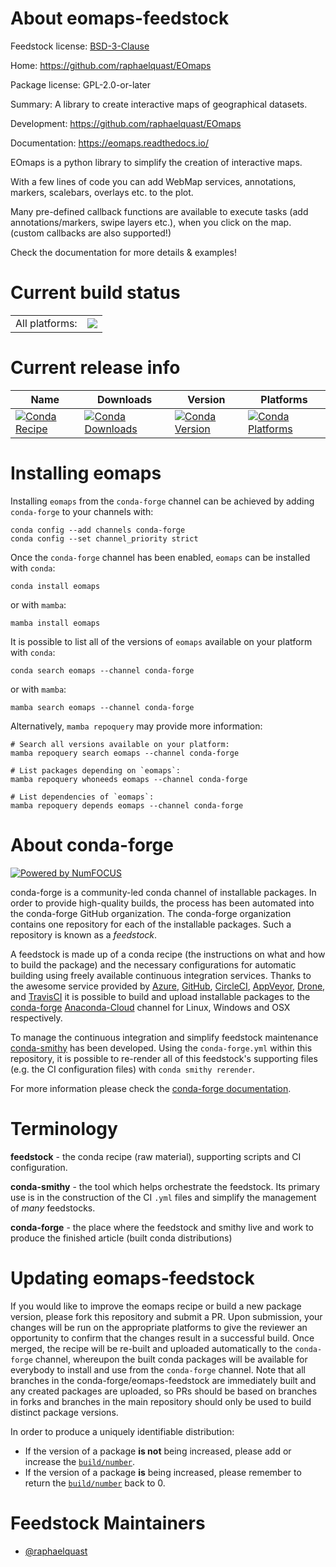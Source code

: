 About eomaps-feedstock
======================

Feedstock license: [BSD-3-Clause](https://github.com/conda-forge/eomaps-feedstock/blob/main/LICENSE.txt)

Home: https://github.com/raphaelquast/EOmaps

Package license: GPL-2.0-or-later

Summary: A library to create interactive maps of geographical datasets.

Development: https://github.com/raphaelquast/EOmaps

Documentation: https://eomaps.readthedocs.io/

EOmaps is a python library to simplify the creation of interactive maps.

With a few lines of code you can add WebMap services, annotations, markers,
scalebars, overlays etc. to the plot.

Many pre-defined callback functions are available to execute tasks
(add annotations/markers, swipe layers etc.), when you click on the map.
(custom callbacks are also supported!)

Check the documentation for more details & examples!


Current build status
====================


<table><tr><td>All platforms:</td>
    <td>
      <a href="https://dev.azure.com/conda-forge/feedstock-builds/_build/latest?definitionId=14778&branchName=main">
        <img src="https://dev.azure.com/conda-forge/feedstock-builds/_apis/build/status/eomaps-feedstock?branchName=main">
      </a>
    </td>
  </tr>
</table>

Current release info
====================

| Name | Downloads | Version | Platforms |
| --- | --- | --- | --- |
| [![Conda Recipe](https://img.shields.io/badge/recipe-eomaps-green.svg)](https://anaconda.org/conda-forge/eomaps) | [![Conda Downloads](https://img.shields.io/conda/dn/conda-forge/eomaps.svg)](https://anaconda.org/conda-forge/eomaps) | [![Conda Version](https://img.shields.io/conda/vn/conda-forge/eomaps.svg)](https://anaconda.org/conda-forge/eomaps) | [![Conda Platforms](https://img.shields.io/conda/pn/conda-forge/eomaps.svg)](https://anaconda.org/conda-forge/eomaps) |

Installing eomaps
=================

Installing `eomaps` from the `conda-forge` channel can be achieved by adding `conda-forge` to your channels with:

```
conda config --add channels conda-forge
conda config --set channel_priority strict
```

Once the `conda-forge` channel has been enabled, `eomaps` can be installed with `conda`:

```
conda install eomaps
```

or with `mamba`:

```
mamba install eomaps
```

It is possible to list all of the versions of `eomaps` available on your platform with `conda`:

```
conda search eomaps --channel conda-forge
```

or with `mamba`:

```
mamba search eomaps --channel conda-forge
```

Alternatively, `mamba repoquery` may provide more information:

```
# Search all versions available on your platform:
mamba repoquery search eomaps --channel conda-forge

# List packages depending on `eomaps`:
mamba repoquery whoneeds eomaps --channel conda-forge

# List dependencies of `eomaps`:
mamba repoquery depends eomaps --channel conda-forge
```


About conda-forge
=================

[![Powered by
NumFOCUS](https://img.shields.io/badge/powered%20by-NumFOCUS-orange.svg?style=flat&colorA=E1523D&colorB=007D8A)](https://numfocus.org)

conda-forge is a community-led conda channel of installable packages.
In order to provide high-quality builds, the process has been automated into the
conda-forge GitHub organization. The conda-forge organization contains one repository
for each of the installable packages. Such a repository is known as a *feedstock*.

A feedstock is made up of a conda recipe (the instructions on what and how to build
the package) and the necessary configurations for automatic building using freely
available continuous integration services. Thanks to the awesome service provided by
[Azure](https://azure.microsoft.com/en-us/services/devops/), [GitHub](https://github.com/),
[CircleCI](https://circleci.com/), [AppVeyor](https://www.appveyor.com/),
[Drone](https://cloud.drone.io/welcome), and [TravisCI](https://travis-ci.com/)
it is possible to build and upload installable packages to the
[conda-forge](https://anaconda.org/conda-forge) [Anaconda-Cloud](https://anaconda.org/)
channel for Linux, Windows and OSX respectively.

To manage the continuous integration and simplify feedstock maintenance
[conda-smithy](https://github.com/conda-forge/conda-smithy) has been developed.
Using the ``conda-forge.yml`` within this repository, it is possible to re-render all of
this feedstock's supporting files (e.g. the CI configuration files) with ``conda smithy rerender``.

For more information please check the [conda-forge documentation](https://conda-forge.org/docs/).

Terminology
===========

**feedstock** - the conda recipe (raw material), supporting scripts and CI configuration.

**conda-smithy** - the tool which helps orchestrate the feedstock.
                   Its primary use is in the construction of the CI ``.yml`` files
                   and simplify the management of *many* feedstocks.

**conda-forge** - the place where the feedstock and smithy live and work to
                  produce the finished article (built conda distributions)


Updating eomaps-feedstock
=========================

If you would like to improve the eomaps recipe or build a new
package version, please fork this repository and submit a PR. Upon submission,
your changes will be run on the appropriate platforms to give the reviewer an
opportunity to confirm that the changes result in a successful build. Once
merged, the recipe will be re-built and uploaded automatically to the
`conda-forge` channel, whereupon the built conda packages will be available for
everybody to install and use from the `conda-forge` channel.
Note that all branches in the conda-forge/eomaps-feedstock are
immediately built and any created packages are uploaded, so PRs should be based
on branches in forks and branches in the main repository should only be used to
build distinct package versions.

In order to produce a uniquely identifiable distribution:
 * If the version of a package **is not** being increased, please add or increase
   the [``build/number``](https://docs.conda.io/projects/conda-build/en/latest/resources/define-metadata.html#build-number-and-string).
 * If the version of a package **is** being increased, please remember to return
   the [``build/number``](https://docs.conda.io/projects/conda-build/en/latest/resources/define-metadata.html#build-number-and-string)
   back to 0.

Feedstock Maintainers
=====================

* [@raphaelquast](https://github.com/raphaelquast/)

